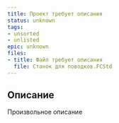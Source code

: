 ```yaml
---
title: Проект требует описания
status: unknown
tags:
- unsorted
- unlisted
epic: unknown
files:
- title: Файл требует описания
  file: Станок для поводков.FCStd
---
```



## Описание

Произвольное описание